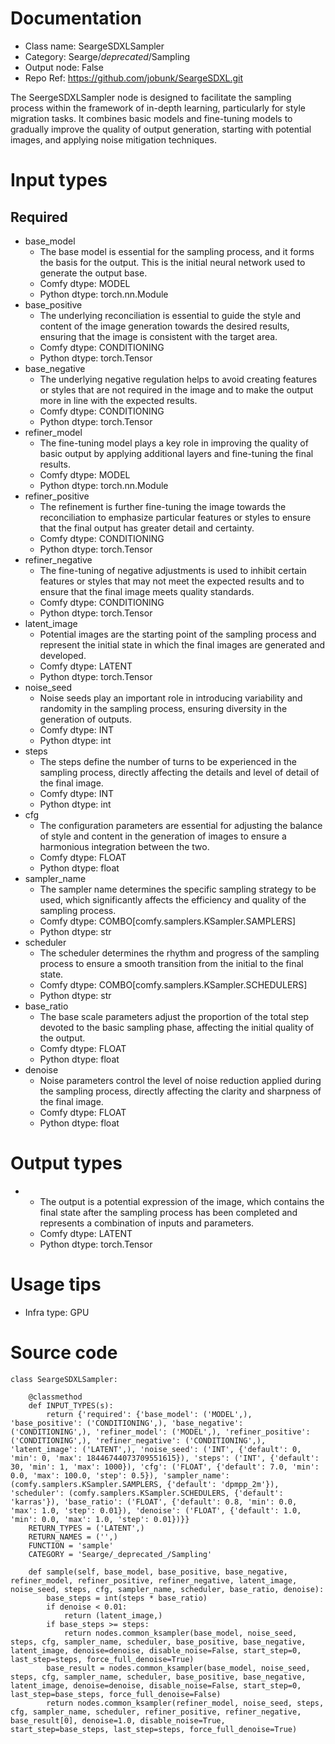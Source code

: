 # Documentation
- Class name: SeargeSDXLSampler
- Category: Searge/_deprecated_/Sampling
- Output node: False
- Repo Ref: https://github.com/jobunk/SeargeSDXL.git

The SeergeSDXLSampler node is designed to facilitate the sampling process within the framework of in-depth learning, particularly for style migration tasks. It combines basic models and fine-tuning models to gradually improve the quality of output generation, starting with potential images, and applying noise mitigation techniques.

# Input types
## Required
- base_model
    - The base model is essential for the sampling process, and it forms the basis for the output. This is the initial neural network used to generate the output base.
    - Comfy dtype: MODEL
    - Python dtype: torch.nn.Module
- base_positive
    - The underlying reconciliation is essential to guide the style and content of the image generation towards the desired results, ensuring that the image is consistent with the target area.
    - Comfy dtype: CONDITIONING
    - Python dtype: torch.Tensor
- base_negative
    - The underlying negative regulation helps to avoid creating features or styles that are not required in the image and to make the output more in line with the expected results.
    - Comfy dtype: CONDITIONING
    - Python dtype: torch.Tensor
- refiner_model
    - The fine-tuning model plays a key role in improving the quality of basic output by applying additional layers and fine-tuning the final results.
    - Comfy dtype: MODEL
    - Python dtype: torch.nn.Module
- refiner_positive
    - The refinement is further fine-tuning the image towards the reconciliation to emphasize particular features or styles to ensure that the final output has greater detail and certainty.
    - Comfy dtype: CONDITIONING
    - Python dtype: torch.Tensor
- refiner_negative
    - The fine-tuning of negative adjustments is used to inhibit certain features or styles that may not meet the expected results and to ensure that the final image meets quality standards.
    - Comfy dtype: CONDITIONING
    - Python dtype: torch.Tensor
- latent_image
    - Potential images are the starting point of the sampling process and represent the initial state in which the final images are generated and developed.
    - Comfy dtype: LATENT
    - Python dtype: torch.Tensor
- noise_seed
    - Noise seeds play an important role in introducing variability and randomity in the sampling process, ensuring diversity in the generation of outputs.
    - Comfy dtype: INT
    - Python dtype: int
- steps
    - The steps define the number of turns to be experienced in the sampling process, directly affecting the details and level of detail of the final image.
    - Comfy dtype: INT
    - Python dtype: int
- cfg
    - The configuration parameters are essential for adjusting the balance of style and content in the generation of images to ensure a harmonious integration between the two.
    - Comfy dtype: FLOAT
    - Python dtype: float
- sampler_name
    - The sampler name determines the specific sampling strategy to be used, which significantly affects the efficiency and quality of the sampling process.
    - Comfy dtype: COMBO[comfy.samplers.KSampler.SAMPLERS]
    - Python dtype: str
- scheduler
    - The scheduler determines the rhythm and progress of the sampling process to ensure a smooth transition from the initial to the final state.
    - Comfy dtype: COMBO[comfy.samplers.KSampler.SCHEDULERS]
    - Python dtype: str
- base_ratio
    - The base scale parameters adjust the proportion of the total step devoted to the basic sampling phase, affecting the initial quality of the output.
    - Comfy dtype: FLOAT
    - Python dtype: float
- denoise
    - Noise parameters control the level of noise reduction applied during the sampling process, directly affecting the clarity and sharpness of the final image.
    - Comfy dtype: FLOAT
    - Python dtype: float

# Output types
- 
    - The output is a potential expression of the image, which contains the final state after the sampling process has been completed and represents a combination of inputs and parameters.
    - Comfy dtype: LATENT
    - Python dtype: torch.Tensor

# Usage tips
- Infra type: GPU

# Source code
```
class SeargeSDXLSampler:

    @classmethod
    def INPUT_TYPES(s):
        return {'required': {'base_model': ('MODEL',), 'base_positive': ('CONDITIONING',), 'base_negative': ('CONDITIONING',), 'refiner_model': ('MODEL',), 'refiner_positive': ('CONDITIONING',), 'refiner_negative': ('CONDITIONING',), 'latent_image': ('LATENT',), 'noise_seed': ('INT', {'default': 0, 'min': 0, 'max': 18446744073709551615}), 'steps': ('INT', {'default': 30, 'min': 1, 'max': 1000}), 'cfg': ('FLOAT', {'default': 7.0, 'min': 0.0, 'max': 100.0, 'step': 0.5}), 'sampler_name': (comfy.samplers.KSampler.SAMPLERS, {'default': 'dpmpp_2m'}), 'scheduler': (comfy.samplers.KSampler.SCHEDULERS, {'default': 'karras'}), 'base_ratio': ('FLOAT', {'default': 0.8, 'min': 0.0, 'max': 1.0, 'step': 0.01}), 'denoise': ('FLOAT', {'default': 1.0, 'min': 0.0, 'max': 1.0, 'step': 0.01})}}
    RETURN_TYPES = ('LATENT',)
    RETURN_NAMES = ('',)
    FUNCTION = 'sample'
    CATEGORY = 'Searge/_deprecated_/Sampling'

    def sample(self, base_model, base_positive, base_negative, refiner_model, refiner_positive, refiner_negative, latent_image, noise_seed, steps, cfg, sampler_name, scheduler, base_ratio, denoise):
        base_steps = int(steps * base_ratio)
        if denoise < 0.01:
            return (latent_image,)
        if base_steps >= steps:
            return nodes.common_ksampler(base_model, noise_seed, steps, cfg, sampler_name, scheduler, base_positive, base_negative, latent_image, denoise=denoise, disable_noise=False, start_step=0, last_step=steps, force_full_denoise=True)
        base_result = nodes.common_ksampler(base_model, noise_seed, steps, cfg, sampler_name, scheduler, base_positive, base_negative, latent_image, denoise=denoise, disable_noise=False, start_step=0, last_step=base_steps, force_full_denoise=False)
        return nodes.common_ksampler(refiner_model, noise_seed, steps, cfg, sampler_name, scheduler, refiner_positive, refiner_negative, base_result[0], denoise=1.0, disable_noise=True, start_step=base_steps, last_step=steps, force_full_denoise=True)
```